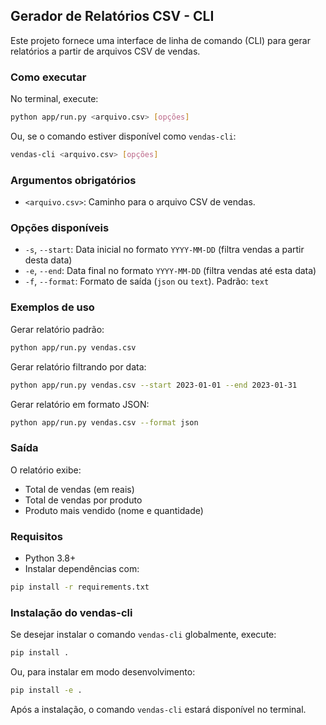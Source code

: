 ## Gerador de Relatórios CSV - CLI

Este projeto fornece uma interface de linha de comando (CLI) para gerar relatórios a partir de arquivos CSV de vendas.

### Como executar

No terminal, execute:

```bash
python app/run.py <arquivo.csv> [opções]
```

Ou, se o comando estiver disponível como `vendas-cli`:

```bash
vendas-cli <arquivo.csv> [opções]
```

### Argumentos obrigatórios
- `<arquivo.csv>`: Caminho para o arquivo CSV de vendas.

### Opções disponíveis
- `-s`, `--start`: Data inicial no formato `YYYY-MM-DD` (filtra vendas a partir desta data)
- `-e`, `--end`: Data final no formato `YYYY-MM-DD` (filtra vendas até esta data)
- `-f`, `--format`: Formato de saída (`json` ou `text`). Padrão: `text`

### Exemplos de uso

Gerar relatório padrão:
```bash
python app/run.py vendas.csv
```

Gerar relatório filtrando por data:
```bash
python app/run.py vendas.csv --start 2023-01-01 --end 2023-01-31
```

Gerar relatório em formato JSON:
```bash
python app/run.py vendas.csv --format json
```

### Saída
O relatório exibe:
- Total de vendas (em reais)
- Total de vendas por produto
- Produto mais vendido (nome e quantidade)

### Requisitos
- Python 3.8+
- Instalar dependências com:
```bash
pip install -r requirements.txt
```

### Instalação do vendas-cli
Se desejar instalar o comando `vendas-cli` globalmente, execute:

```bash
pip install .
```

Ou, para instalar em modo desenvolvimento:

```bash
pip install -e .
```

Após a instalação, o comando `vendas-cli` estará disponível no terminal.
